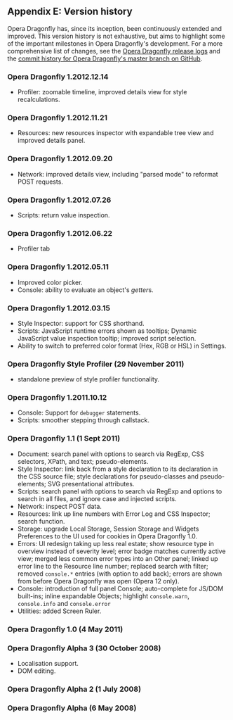 ## Appendix E: Version history

Opera Dragonfly has, since its inception, been continuously extended and improved. This version history is not exhaustive, but aims to highlight some of the important milestones in Opera Dragonfly's development. For a more comprehensive list of changes, see the <a href="http://dragonfly.opera.com/app/stp-1/logs/">Opera Dragonfly release logs</a> and the <a href="https://github.com/operasoftware/dragonfly/commits/master">commit history for Opera Dragonfly's master branch on GitHub</a>.

### Opera Dragonfly 1.2012.12.14

* Profiler: zoomable timeline, improved details view for style recalculations.

### Opera Dragonfly 1.2012.11.21

* Resources: new resources inspector with expandable tree view and improved details panel.

### Opera Dragonfly 1.2012.09.20

* Network: improved details view, including "parsed mode" to reformat POST requests.

### Opera Dragonfly 1.2012.07.26

* Scripts: return value inspection.

### Opera Dragonfly 1.2012.06.22

* Profiler tab

### Opera Dragonfly 1.2012.05.11

* Improved color picker.
* Console: ability to evaluate an object's <em>getter</em>s.

### Opera Dragonfly 1.2012.03.15

* Style Inspector: support for CSS shorthand.
* Scripts: JavaScript runtime errors shown as tooltips; Dynamic JavaScript value inspection tooltip; improved script selection.
* Ability to switch to preferred color format (Hex, RGB or HSL) in Settings.

### Opera Dragonfly Style Profiler (29 November 2011)

* standalone preview of style profiler functionality.

### Opera Dragonfly 1.2011.10.12

* Console: Support for <code>debugger</code> statements.
* Scripts: smoother stepping through callstack.

### Opera Dragonfly 1.1 (1 Sept 2011)

* Document: search panel with options to search via RegExp, CSS selectors, XPath, and text; pseudo-elements.
* Style Inspector: link back from a style declaration to its declaration in the CSS source file; style declarations for pseudo-classes and pseudo-elements; SVG presentational attributes.
* Scripts: search panel with options to search via RegExp and options to search in all files, and ignore case and injected scripts.
* Network: inspect POST data.
* Resources: link up line numbers with Error Log and CSS Inspector; search function.
* Storage: upgrade Local Storage, Session Storage and Widgets Preferences to the UI used for cookies in Opera Dragonfly 1.0.
* Errors: UI redesign taking up less real estate; show resource type in overview instead of severity level; error badge matches currently active view; merged less common error types into an Other panel; linked up error line to the Resource line number; replaced search with filter; removed <code>console.*</code> entries (with option to add back); errors are shown from before Opera Dragonfly was open (Opera 12 only).
* Console: introduction of full panel Console; auto-complete for JS/DOM built-ins; inline expandable Objects; highlight <code>console.warn</code>, <code>console.info</code> and <code>console.error</code>
* Utilities: added Screen Ruler.

### Opera Dragonfly 1.0 (4 May 2011)

### Opera Dragonfly Alpha 3 (30 October 2008)

* Localisation support.
* DOM editing.

### Opera Dragonfly Alpha 2 (1 July 2008)

### Opera Dragonfly Alpha (6 May 2008)